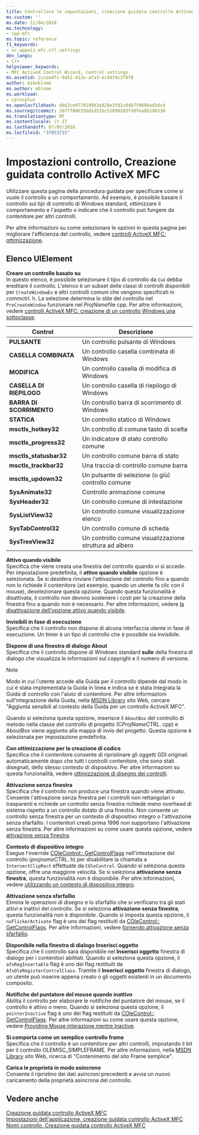 ```yaml
---
title: Controllare le impostazioni, creazione guidata controllo ActiveX MFC | Microsoft Docs
ms.custom: ''
ms.date: 11/04/2016
ms.technology:
- cpp-mfc
ms.topic: reference
f1_keywords:
- vc.appwiz.mfc.ctl.settings
dev_langs:
- C++
helpviewer_keywords:
- MFC ActiveX Control Wizard, control settings
ms.assetid: 2ccaa4fc-0d52-413e-afa3-ecd474c3f6f0
author: mikeblome
ms.author: mblome
ms.workload:
- cplusplus
ms.openlocfilehash: db62ce0770199b3a928e3f01c04b7f0600ad2dcd
ms.sourcegitcommit: 26fff80635bd1d51bc51899203fddfea8b29b530
ms.translationtype: MT
ms.contentlocale: it-IT
ms.lasthandoff: 07/05/2018
ms.locfileid: "37853715"
---
```

# <a name="control-settings-mfc-activex-control-wizard"></a>Impostazioni controllo, Creazione guidata controllo ActiveX MFC
Utilizzare questa pagina della procedura guidata per specificare come si vuole il controllo a un comportamento. Ad esempio, è possibile basare il controllo sui tipi di controllo di Windows standard, ottimizzare il comportamento e l'aspetto o indicare che il controllo può fungere da contenitore per altri controlli.  
  
 Per altre informazioni su come selezionare le opzioni in questa pagina per migliorare l'efficienza del controllo, vedere [controlli ActiveX MFC: ottimizzazione](../../mfc/mfc-activex-controls-optimization.md).  
  
## <a name="uielement-list"></a>Elenco UIElement  
 **Creare un controllo basato su**  
 In questo elenco, è possibile selezionare il tipo di controllo da cui debba ereditare il controllo. L'elenco è un subset delle classi di controlli disponibili per `CreateWindowEx` e altri controlli comuni che vengono specificati in commctrl. h. La selezione determina lo stile del controllo nel `PreCreateWindow` funzionare nel *ProjName*file cpp. Per altre informazioni, vedere [controlli ActiveX MFC: creazione di un controllo Windows una sottoclasse](../../mfc/mfc-activex-controls-subclassing-a-windows-control.md).  
  
|Control|Descrizione|  
|-------------|-----------------|  
|**PULSANTE**|Un controllo pulsante di Windows|  
|**CASELLA COMBINATA**|Un controllo casella combinata di Windows|  
|**MODIFICA**|Un controllo casella di modifica di Windows|  
|**CASELLA DI RIEPILOGO**|Un controllo casella di riepilogo di Windows|  
|**BARRA DI SCORRIMENTO**|Un controllo barra di scorrimento di Windows|  
|**STATICA**|Un controllo statico di Windows|  
|**msctls_hotkey32**|Un controllo di comune tasto di scelta|  
|**msctls_progress32**|Un indicatore di stato controllo comune|  
|**msctls_statusbar32**|Un controllo comune barra di stato|  
|**msctls_trackbar32**|Una traccia di controllo comune barra|  
|**msctls_updown32**|Un pulsante di selezione (o giù) controllo comune|  
|**SysAnimate32**|Controllo animazione comune|  
|**SysHeader32**|Un controllo comune di intestazione|  
|**SysListView32**|Un controllo comune visualizzazione elenco|  
|**SysTabControl32**|Un controllo comune di scheda|  
|**SysTreeView32**|Un controllo comune visualizzazione struttura ad albero|  
  
 **Attivo quando visibile**  
 Specifica che viene creata una finestra del controllo quando vi si accede. Per impostazione predefinita, il **attivo quando visibile** opzione è selezionata. Se si desidera rinviare l'attivazione del controllo fino a quando non lo richiede il contenitore (ad esempio, quando un utente fa clic con il mouse), deselezionare questa opzione. Quando questa funzionalità è disattivata, il controllo non devono sostenere i costi per la creazione della finestra fino a quando non è necessario. Per altre informazioni, vedere [la disattivazione dell'opzione attivo quando visibile](../../mfc/turning-off-the-activate-when-visible-option.md).  
  
 **Invisibili in fase di esecuzione**  
 Specifica che il controllo non dispone di alcuna interfaccia utente in fase di esecuzione. Un timer è un tipo di controllo che è possibile sia invisibile.  
  
 **Dispone di una finestra di dialogo About**  
 Specifica che il controllo dispone di Windows standard **sulle** della finestra di dialogo che visualizza le informazioni sul copyright e il numero di versione.  
  
> [!NOTE]
>  Modo in cui l'utente accede alla Guida per il controllo dipende dal modo in cui è stata implementata la Guida in linea e indica se è stata integrata la Guida di controllo con l'aiuto di contenitore. Per altre informazioni sull'integrazione della Guida, nella [MSDN Library](http://go.microsoft.com/fwlink/p/?linkid=150542) sito Web, cercare "Aggiunta sensibili al contesto della Guida per un controllo ActiveX MFC".  
  
 Quando si seleziona questa opzione, inserisce il `AboutBox` del controllo di metodo nella classe del controllo di progetto (C*ProjName*CTRL. cpp) e AboutBox viene aggiunto alla mappa di invio del progetto. Questa opzione è selezionata per impostazione predefinita.  
  
 **Con ottimizzazione per la creazione di codice**  
 Specifica che il contenitore consente di ripristinare gli oggetti GDI originali automaticamente dopo che tutti i controlli contenitore, che sono stati disegnati, dello stesso contesto di dispositivo. Per altre informazioni su questa funzionalità, vedere [ottimizzazione di disegno dei controlli](../../mfc/optimizing-control-drawing.md).  
  
 **Attivazione senza finestra**  
 Specifica che il controllo non produce una finestra quando viene attivato. Consente l'attivazione senza finestra per i controlli non rettangolari o trasparenti e richiede un controllo senza finestra richiede meno overhead di sistema rispetto a un controllo dotato di una finestra. Non consente un controllo senza finestra per un contesto di dispositivo integro o l'attivazione senza sfarfallio. I contenitori creati prima 1996 non supportano l'attivazione senza finestra. Per altre informazioni su come usare questa opzione, vedere [attivazione senza finestra](../../mfc/providing-windowless-activation.md).  
  
 **Contesto di dispositivo integro**  
 Esegue l'override [COleControl:: GetControlFlags](../../mfc/reference/colecontrol-class.md#getcontrolflags) nell'intestazione del controllo (*projname*CTRL. h) per disabilitare la chiamata a `IntersectClipRect` effettuate da `COleControl`. Quando si seleziona questa opzione, offre una maggiore velocità. Se si seleziona **attivazione senza finestra**, questa funzionalità non è disponibile. Per altre informazioni, vedere [utilizzando un contesto di dispositivo integro](../../mfc/using-an-unclipped-device-context.md).  
  
 **Attivazione senza sfarfallio**  
 Elimina le operazioni di disegno e lo sfarfallio che si verificano tra gli stati attivi e inattivi del controllo. Se si seleziona **attivazione senza finestra**, questa funzionalità non è disponibile. Quando si imposta questa opzione, il `noFlickerActivate` flag è uno dei flag restituiti da [COleControl:: GetControlFlags](../../mfc/reference/colecontrol-class.md#getcontrolflags). Per altre informazioni, vedere [fornendo attivazione senza sfarfallio](../../mfc/providing-flicker-free-activation.md).  
  
 **Disponibile nella finestra di dialogo Inserisci oggetto**  
 Specifica che il controllo sarà disponibile nel **Inserisci oggetto** finestra di dialogo per i contenitori abilitati. Quando si seleziona questa opzione, il `afxRegInsertable` flag è uno dei flag restituiti da `AfxOleRegisterControlClass`. Tramite il **Inserisci oggetto** finestra di dialogo, un utente può inserire appena creato o gli oggetti esistenti in un documento composito.  
  
 **Notifiche del puntatore del mouse quando inattivo**  
 Abilita il controllo per elaborare le notifiche del puntatore del mouse, se il controllo è attivo o meno. Quando si seleziona questa opzione, il `pointerInactive` flag è uno dei flag restituiti da [COleControl:: GetControlFlags](../../mfc/reference/colecontrol-class.md#getcontrolflags). Per altre informazioni su come usare questa opzione, vedere [Providing Mouse interazione mentre Inactive](../../mfc/providing-mouse-interaction-while-inactive.md).  
  
 **Si comporta come un semplice controllo frame**  
 Specifica che il controllo è un contenitore per altri controlli, impostando il bit per il controllo OLEMISC_SIMPLEFRAME. Per altre informazioni, nella [MSDN Library](http://go.microsoft.com/fwlink/p/?linkid=150542) sito Web, ricerca di "Contenimento del sito Frame semplice".  
  
 **Carica le proprietà in modo asincrono**  
 Consente il ripristino dei dati asincroni precedenti e avvia un nuovo caricamento della proprietà asincrona del controllo.  
  
## <a name="see-also"></a>Vedere anche  
 [Creazione guidata controllo ActiveX MFC](../../mfc/reference/mfc-activex-control-wizard.md)   
 [Impostazioni dell'applicazione, creazione guidata controllo ActiveX MFC](../../mfc/reference/application-settings-mfc-activex-control-wizard.md)   
 [Nomi controllo, Creazione guidata controllo ActiveX MFC](../../mfc/reference/control-names-mfc-activex-control-wizard.md)

